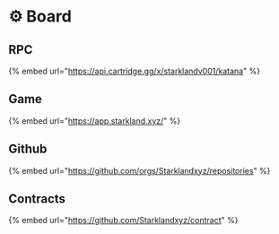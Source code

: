 # ⚙ Board

## RPC

{% embed url="https://api.cartridge.gg/x/starklandv001/katana" %}

## Game

{% embed url="https://app.starkland.xyz/" %}

## Github

{% embed url="https://github.com/orgs/Starklandxyz/repositories" %}

## Contracts

{% embed url="https://github.com/Starklandxyz/contract" %}
